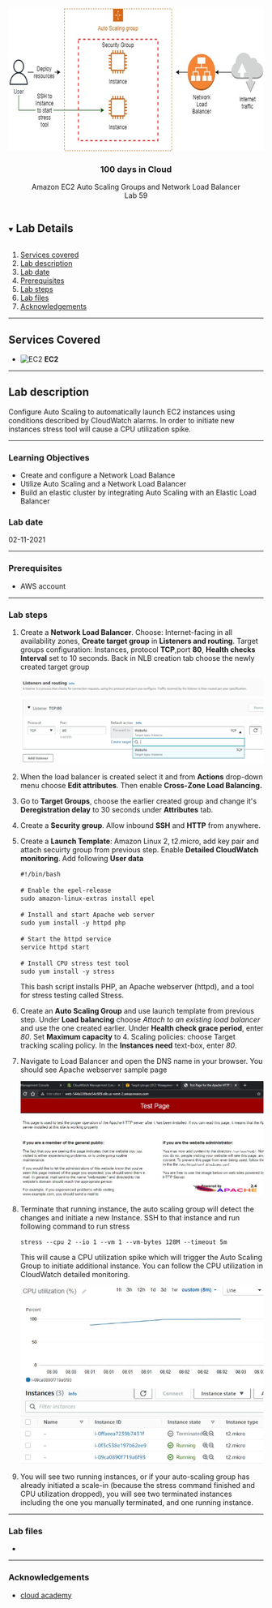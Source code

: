 

<br />

<p align="center">
  <a href="img/">
    <img src="img/lab59_diagram.jpg" alt="cloudofthings" width="641" height="281">
  </a>
  <h3 align="center">100 days in Cloud</h3>
<p align="center">
    Amazon EC2 Auto Scaling Groups and Network Load Balancer
    <br />
    Lab 59
    <br />
  </p>




</p>

<details open="open">
  <summary><h2 style="display: inline-block">Lab Details</h2></summary>
  <ol>
    <li><a href="#services-covered">Services covered</a>
    <li><a href="#lab-description">Lab description</a></li>
    </li>
    <li><a href="#lab-date">Lab date</a></li>
    <li><a href="#prerequisites">Prerequisites</a></li>    
    <li><a href="#lab-steps">Lab steps</a></li>
    <li><a href="#lab-files">Lab files</a></li>
    <li><a href="#acknowledgements">Acknowledgements</a></li>
  </ol>
</details>

---

## Services Covered
* ![EC2](https://github.com/CloudedThings/100-Days-in-Cloud/blob/main/images/AmazonEC2.png) **EC2**
---

## Lab description

Configure Auto Scaling to automatically launch EC2 instances using conditions described by CloudWatch alarms. In order to initiate new instances stress tool will cause a CPU utilization spike. 

---


### Learning Objectives

* Create and configure a Network Load Balance
* Utilize Auto Scaling and a Network Load Balancer
* Build an elastic cluster by integrating Auto Scaling with an Elastic Load Balancer


### Lab date
02-11-2021

---

### Prerequisites
* AWS account

---

### Lab steps
1. Create a **Network Load Balancer**. Choose: Internet-facing in all availability zones, **Create target group** in **Listeners and routing**. Target groups configuration: Instances, protocol **TCP**,port **80**, **Health checks Interval** set to 10 seconds. Back in NLB creation tab choose the newly created target group

   ![listener](img/lab59_listener.jpg)
   
2. When the load balancer is created select it and from **Actions** drop-down menu choose **Edit attributes**. Then enable **Cross-Zone Load Balancing.**

3. Go to **Target Groups**, choose the earlier created group and change it's **Deregistration delay** to 30 seconds under **Attributes** tab.

4. Create a **Security group**. Allow inbound **SSH** and **HTTP** from anywhere.

5. Create a **Launch Template**: Amazon Linux 2, t2.micro, add key pair and attach secuirty group from previous step. Enable **Detailed CloudWatch monitoring**. Add following **User data**

   ```
   #!/bin/bash
   
   # Enable the epel-release
   sudo amazon-linux-extras install epel
   
   # Install and start Apache web server
   sudo yum install -y httpd php
   
   # Start the httpd service
   service httpd start
   
   # Install CPU stress test tool
   sudo yum install -y stress
   
   ```

   This bash script installs PHP, an Apache webserver (httpd), and a tool for stress testing called Stress.

6. Create an **Auto Scaling Group** and use launch template from previous step. Under **Load balancing** choose *Attach to an existing load balancer* and use the one created earlier. Under **Health check grace period**, enter *80*. Set **Maximum capacity** to 4. Scaling policies: choose Target tracking scaling policy. In the **Instances need** text-box, enter *80*.

7. Navigate to Load Balancer and open the DNS name in your browser. You should see Apache webserver sample page

   <img src="img/lab59_apache.jpg" alt="apache" style="zoom:67%;" />

8. Terminate that running instance, the auto scaling group will detect the changes and initiate a new Instance. SSH to that instance and run following command to run stress

   ```
   stress --cpu 2 --io 1 --vm 1 --vm-bytes 128M --timeout 5m
   ```

   This will cause a CPU utilization spike which will trigger the Auto Scaling Group to initiate additional instance. You can follow the CPU utilization in CloudWatch detailed monitoring.

   <img src="img/lab59_cpu.jpg" alt="cpu" style="zoom:80%;" />

   <img src="img/lab59_newinstance.jpg" alt="newinstnce" style="zoom:80%;" />

9. You will see two running instances, or if your auto-scaling group has already initiated a scale-in (because the stress command finished and CPU utilization dropped), you will see two terminated instances including the one you manually terminated, and one running instance.

---

### Lab files
* 
---

### Acknowledgements
* [cloud academy](https://cloudacademy.com/lab/working-amazon-ec2-auto-scaling-groups/?context_id=954&context_resource=lp)

